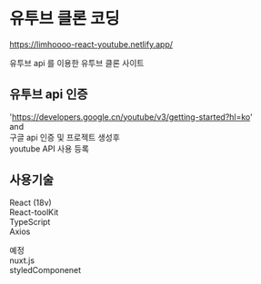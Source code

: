 # 유투브 클론 코딩

https://limhoooo-react-youtube.netlify.app/<br/>

유투브 api 를 이용한 유투브 클론 사이트

## 유투브 api 인증

'https://developers.google.cn/youtube/v3/getting-started?hl=ko' <br>
and <br>
구글 api 인증 및 프로젝트 생성후 <br>
youtube API 사용 등록 <br>

## 사용기술

React (18v) <br>
React-toolKit <br>
TypeScript <br>
Axios <br>

예정<br>
nuxt.js <br>
styledComponenet<br>
